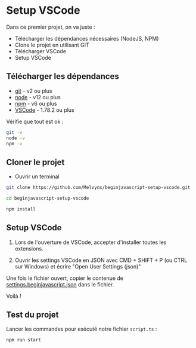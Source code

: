 # Setup VSCode

Dans ce premier projet, on va juste :

- Télécharger les dépendances nécessaires (NodeJS, NPM)
- Clone le projet en utilisant GIT
- Télécharger VSCode
- Setup VSCode

## Télécharger les dépendances

- [git](https://git-scm.com/downloads) - v2 ou plus
- [node](https://nodejs.org/en/) - v12 ou plus
- [npm](https://nodejs.org/en/) - v6 ou plus
- [VSCode](https://code.visualstudio.com/download) - 1.78.2 ou plus

Vérifie que tout est ok :

```bash
git -v
node -v
npm -v
```

## Cloner le projet

- Ouvrir un terminal

```bash
git clone https://github.com/Melvynx/beginjavascript-setup-vscode.git

cd beginjavascript-setup-vscode

npm install
```

## Setup VSCode

1. Lors de l'ouverture de VSCode, accepter d'installer toutes les extensions.

2. Ouvrir les settings VSCode en JSON avec CMD + SHIFT + P (ou CTRL sur Windows) et écrire "Open User Settings (json)"

Une fois le fichier ouvert, copier le contenue de [settings.beginjavascript.json](https://raw.githubusercontent.com/Melvynx/beginjavascript-module2-base/main/.vscode/settings.beginjavascript.json) dans le fichier.

Voilà !

## Test du projet

Lancer les commandes pour exécuté notre fichier `script.ts` :

```bash
npm run start
```
